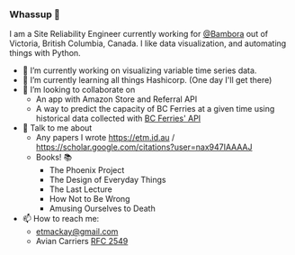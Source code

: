 ### Whassup 👋

<!--
**Evantm/Evantm** is a ✨ _special_ ✨ repository because its `README.md` (this file) appears on your GitHub profile.
-->

I am a Site Reliability Engineer currently working for [@Bambora](https://github.com/bambora) out of Victoria, British Columbia, Canada. I like data visualization, and automating things with Python. 


- 🔭 I’m currently working on visualizing variable time series data. 
- 🌱 I’m currently learning all things Hashicorp. (One day I'll get there)
- 👯 I’m looking to collaborate on 
    - An app with Amazon Store and Referral API
    - A way to predict the capacity of BC Ferries at a given time using historical data collected with [BC Ferries' API](https://gist.github.com/Evantm/e81bceeca14d5922e768c6b8948c1843)
- 💬 Talk to me about 
    - Any papers I wrote https://etm.id.au / https://scholar.google.com/citations?user=nax947IAAAAJ
    - Books! 📚
        - The Phoenix Project
        - The Design of Everyday Things
        - The Last Lecture
        - How Not to Be Wrong
        - Amusing Ourselves to Death
- 📫 How to reach me: 
    - etmackay@gmail.com
    - Avian Carriers [RFC 2549](https://twitter.com/Evantm_)

